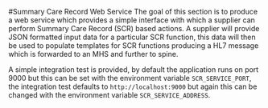 #Summary Care Record Web Service
The goal of this section is to produce a web service which provides a simple interface with which 
a supplier can perform Summary Care Record (SCR) based actions. A supplier will provide JSON formatted input data 
for a particular SCR function, this data will then be used to populate templates for SCR functions producing
 a HL7 message which is forwarded to an MHS and further to spine.
 
 A simple integration test is provided, by default the application runs on port 9000 but this can be set 
 with the environment variable `SCR_SERVICE_PORT`, the integration test defaults to `http://localhost:9000`
 but again this can be changed with the environment variable `SCR_SERVICE_ADDRESS`.